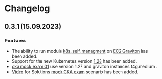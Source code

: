 # Changelog

## 0.3.1 (15.09.2023)
### Features
* The ability to run module [k8s_self_managment](terraform%2Fmodules%2Fk8s_self_managment)  on [EC2 Graviton](https://docs.aws.amazon.com/whitepapers/latest/aws-graviton-performance-testing/what-is-aws-graviton.html) has been added.
* Support for the new Kubernetes version [1.28](https://github.com/kubernetes/kubernetes/blob/master/CHANGELOG/CHANGELOG-1.28.md) has been added.
* [cka mock exam 01](https://github.com/ViktorUJ/cks/tree/master/tasks/cka/mock/01) use version 1.27 and graviton instances  t4g.medium . 
* [Video](https://youtu.be/IZsqAPpbBxM) for Solutions [mock CKA exam](https://github.com/ViktorUJ/cks/tree/master/tasks/cka/mock/01) scenario has been added.